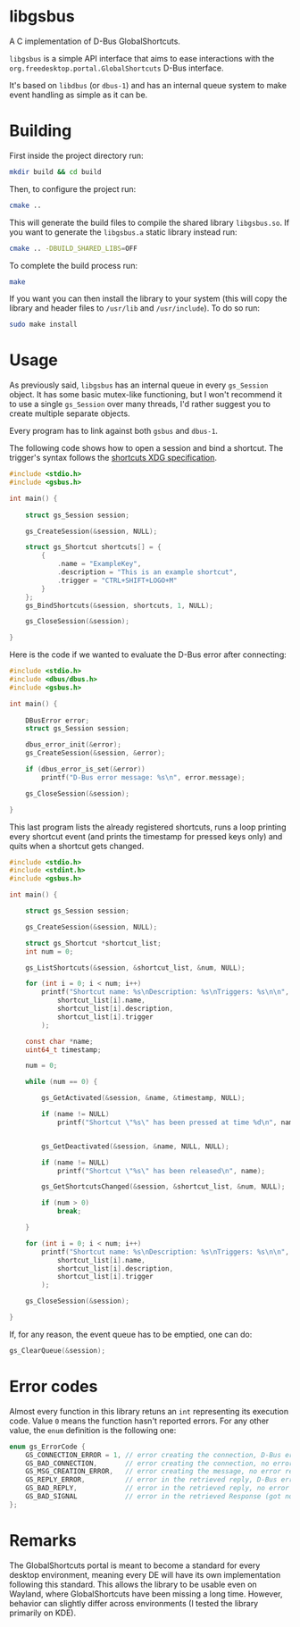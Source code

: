 # libgsbus
A C implementation of D-Bus GlobalShortcuts.

`libgsbus` is a simple API interface that aims to ease interactions with the `org.freedesktop.portal.GlobalShortcuts` D-Bus interface.

It's based on `libdbus` (or `dbus-1`) and has an internal queue system to make event handling as simple as it can be.

# Building
First inside the project directory run:
```bash
mkdir build && cd build
```
Then, to configure the project run:
```bash
cmake ..
```
This will generate the build files to compile the shared library `libgsbus.so`. If you want to generate the `libgsbus.a` static library instead run:
```bash
cmake .. -DBUILD_SHARED_LIBS=OFF
```
To complete the build process run:
```bash
make
```
If you want you can then install the library to your system (this will copy the library and header files to `/usr/lib` and `/usr/include`). To do so run:
```bash
sudo make install
```

# Usage
As previously said, `libgsbus` has an internal queue in every `gs_Session` object. It has some basic mutex-like functioning, but I won't recommend it to use a single `gs_Session` over many threads, I'd rather suggest you to create multiple separate objects.

Every program has to link against both `gsbus` and `dbus-1`.

The following code shows how to open a session and bind a shortcut.
The trigger's syntax follows the [shortcuts XDG specification](https://specifications.freedesktop.org/shortcuts-spec/latest/).
```c
#include <stdio.h>
#include <gsbus.h>

int main() {
	
	struct gs_Session session;

	gs_CreateSession(&session, NULL);

	struct gs_Shortcut shortcuts[] = {
		{
			.name = "ExampleKey",
			.description = "This is an example shortcut",
			.trigger = "CTRL+SHIFT+LOGO+M"
		}
	};
	gs_BindShortcuts(&session, shortcuts, 1, NULL);

	gs_CloseSession(&session);

}
```
Here is the code if we wanted to evaluate the D-Bus error after connecting:
```c
#include <stdio.h>
#include <dbus/dbus.h>
#include <gsbus.h>

int main() {
	
	DBusError error;
	struct gs_Session session;

	dbus_error_init(&error);
	gs_CreateSession(&session, &error);

	if (dbus_error_is_set(&error))
		printf("D-Bus error message: %s\n", error.message);

	gs_CloseSession(&session);

}
```
This last program lists the already registered shortcuts, runs a loop printing every shortcut event (and prints the timestamp for pressed keys only) and quits when a shortcut gets changed.
```c
#include <stdio.h>
#include <stdint.h>
#include <gsbus.h>

int main() {

	struct gs_Session session;

	gs_CreateSession(&session, NULL);

	struct gs_Shortcut *shortcut_list;
	int num = 0;

	gs_ListShortcuts(&session, &shortcut_list, &num, NULL);

	for (int i = 0; i < num; i++)
		printf("Shortcut name: %s\nDescription: %s\nTriggers: %s\n\n",
			shortcut_list[i].name,
			shortcut_list[i].description,
			shortcut_list[i].trigger
		);

	const char *name;
	uint64_t timestamp;

	num = 0;

	while (num == 0) {

		gs_GetActivated(&session, &name, &timestamp, NULL);

		if (name != NULL)
			printf("Shortcut \"%s\" has been pressed at time %d\n", name, timestamp);


		gs_GetDeactivated(&session, &name, NULL, NULL);

		if (name != NULL)
			printf("Shortcut \"%s\" has been released\n", name);

		gs_GetShortcutsChanged(&session, &shortcut_list, &num, NULL);

		if (num > 0)
			break;

	}

	for (int i = 0; i < num; i++)
		printf("Shortcut name: %s\nDescription: %s\nTriggers: %s\n\n",
			shortcut_list[i].name,
			shortcut_list[i].description,
			shortcut_list[i].trigger
		);

	gs_CloseSession(&session);

}
```
If, for any reason, the event queue has to be emptied, one can do:
```c
gs_ClearQueue(&session);
```

# Error codes
Almost every function in this library retuns an `int` representing its execution code.
Value `0` means the function hasn't reported errors. For any other value, the `enum` definition is the following one:
```c
enum gs_ErrorCode {
	GS_CONNECTION_ERROR = 1, // error creating the connection, D-Bus error retrieved
	GS_BAD_CONNECTION,       // error creating the connection, no error retrieved
	GS_MSG_CREATION_ERROR,   // error creating the message, no error retrieved
	GS_REPLY_ERROR,          // error in the retrieved reply, D-Bus error retrieved
	GS_BAD_REPLY,            // error in the retrieved reply, no error retrieved
	GS_BAD_SIGNAL            // error in the retrieved Response (got non-zero value), no error retrieved
};
```
# Remarks
The GlobalShortcuts portal is meant to become a standard for every desktop environment, meaning every DE will have its own implementation following this standard. This allows the library to be usable even on Wayland, where GlobalShortcuts have been missing a long time. However, behavior can slightly differ across environments (I tested the library primarily on KDE).